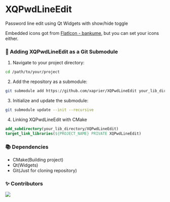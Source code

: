 # XQPwdLineEdit
Password line edit using Qt Widgets with show/hide toggle

Embedded icons got from <a href="https://www.flaticon.com/authors/bankume" target="_blank">FlatIcon - bankume</a>, but you can set your icons either.

### 📌 Adding XQPwdLineEdit as a Git Submodule

1. Navigate to your project directory:

```sh
cd /path/to/your/project
```

2. Add the repository as a submodule:

```sh
git submodule add https://github.com/xaprier/XQPwdLineEdit your_lib_directory/XQPwdLineEdit
```

3. Initialize and update the submodule:

```sh
git submodule update --init --recursive
```

4. Linking XQPwdLineEdit with CMake
```cmake
add_subdirectory(your_lib_directory/XQPwdLineEdit)
target_link_libraries(${PROJECT_NAME} PRIVATE XQPwdLineEdit)
```

### 📚 Dependencies

- CMake(Building project)
- Qt(Widgets)
- Git(Just for cloning repository)

### ✨ Contributors

<a href="https://github.com/xaprier/XQPwdLineEdit/graphs/contributors">
  <img src="https://contrib.rocks/image?repo=xaprier/XQPwdLineEdit" />
</a>